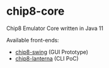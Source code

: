 # chip8-core
Chip8 Emulator Core written in Java 11

Available front-ends:

 - [chip8-swing](https://github.com/metteo/chip8-swing) (GUI Prototype)
 - [chip8-lanterna](https://github.com/metteo/chip8-lanterna) (CLI PoC)
